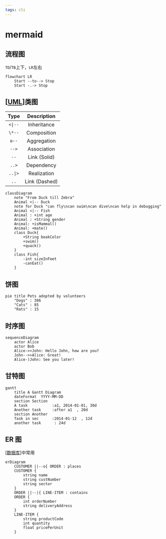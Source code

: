 ```yaml
---
tags: cli
---
```


# mermaid

## 流程图

`TD`/`TB`上下，`LR`左右

```mermaid
flowchart LR
    Start --to--> Stop
    Start -.-> Stop
```

## [[UML]]类图

|  Type   |  Description  |
| :-----: | :-----------: |
| `<\|--` |  Inheritance  |
| `\*--`  |  Composition  |
|  `o--`  |  Aggregation  |
|  `-->`  |  Association  |
|  `--`   | Link (Solid)  |
|  `..>`  |  Dependency   |
| `..\|>` |  Realization  |
|  `..`   | Link (Dashed) |

```mermaid
classDiagram
    note "From Duck till Zebra"
    Animal <|-- Duck
    note for Duck "can fly\ncan swim\ncan dive\ncan help in debugging"
    Animal <|-- Fish
    Animal : +int age
    Animal : +String gender
    Animal: +isMammal()
    Animal: +mate()
    class Duck{
        +String beakColor
        +swim()
        +quack()
    }
    class Fish{
        -int sizeInFeet
        -canEat()
    }
```

## 饼图

```mermaid
pie title Pets adopted by volunteers
    "Dogs" : 386
    "Cats" : 85
    "Rats" : 15
```

## 时序图

```mermaid
sequenceDiagram
    actor Alice
    actor Bob
    Alice->>John: Hello John, how are you?
    John-->>Alice: Great!
    Alice-)John: See you later!
```

## 甘特图

```mermaid
gantt
    title A Gantt Diagram
    dateFormat  YYYY-MM-DD
    section Section
    A task           :a1, 2014-01-01, 30d
    Another task     :after a1  , 20d
    section Another
    Task in sec      :2014-01-12  , 12d
    another task      : 24d
```

## ER 图

[[数据库]]中常用

```mermaid
erDiagram
    CUSTOMER ||--o{ ORDER : places
    CUSTOMER {
        string name
        string custNumber
        string sector
    }
    ORDER ||--|{ LINE-ITEM : contains
    ORDER {
        int orderNumber
        string deliveryAddress
    }
    LINE-ITEM {
        string productCode
        int quantity
        float pricePerUnit
    }
```

[//begin]: # "Autogenerated link references for markdown compatibility"
[UML]: UML.md "UML类图"
[数据库]: ../database/数据库.md "数据库"
[//end]: # "Autogenerated link references"
